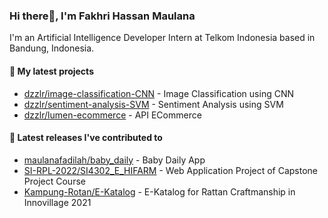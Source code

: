 ### Hi there👋, I'm Fakhri Hassan Maulana

I'm an Artificial Intelligence Developer Intern at Telkom Indonesia based in Bandung, Indonesia.

#### 🌱 My latest projects

- [dzzlr/image-classification-CNN](https://github.com/dzzlr/image-classification-CNN) - Image Classification using CNN
- [dzzlr/sentiment-analysis-SVM](https://github.com/dzzlr/sentiment-analysis-SVM) - Sentiment Analysis using SVM
- [dzzlr/lumen-ecommerce](https://github.com/dzzlr/lumen-ecommerce) - API ECommerce 

#### 🤝 Latest releases I've contributed to

- [maulanafadilah/baby_daily](https://github.com/maulanafadilah/baby_daily) - Baby Daily App
- [SI-RPL-2022/SI4302_E_HIFARM](https://github.com/SI-RPL-2022/SI4302_E_HIFARM) - Web Application Project of Capstone Project Course
- [Kampung-Rotan/E-Katalog](https://github.com/Kampung-Rotan/E-Katalog) - E-Katalog for Rattan Craftmanship in Innovillage 2021
